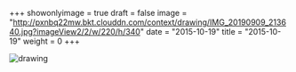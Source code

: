 +++
showonlyimage = true 
draft = false 
image = "http://pxnbq22mw.bkt.clouddn.com/context/drawing/IMG_20190909_213640.jpg?imageView2/2/w/220/h/340" 
date = "2015-10-19" 
title = "2015-10-19" 
weight = 0 
+++

![drawing](http://pxnbq22mw.bkt.clouddn.com/context/drawing/IMG_20190909_213640.jpg)  
